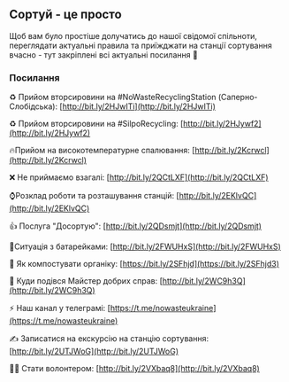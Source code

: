 ## Сортуй - це просто

Щоб вам було простіше долучатись до нашої свідомої спільноти, переглядати актуальні правила та приїжджати на станції сортування вчасно - тут закріплені всі актуальні посилання 🎉 

### Посилання

♻️ Прийом вторсировини на #NoWasteRecyclingStation (Саперно-Слобідська): [http://bit.ly/2HJwITi](http://bit.ly/2HJwITi)

♻️ Прийом вторсировини на #SilpoRecycling: [http://bit.ly/2HJywf2](http://bit.ly/2HJywf2)

🔥Прийом на високотемпературне спалювання: [http://bit.ly/2Kcrwcl](http://bit.ly/2Kcrwcl)

❌ Не приймаємо взагалі: [http://bit.ly/2QCtLXF](http://bit.ly/2QCtLXF)

⌚️Розклад роботи та розташування станцій: [http://bit.ly/2EKlvQC](http://bit.ly/2EKlvQC)

👍 Послуга "Досортую": [http://bit.ly/2QDsmjt](http://bit.ly/2QDsmjt)

🔋Ситуація з батарейками: [http://bit.ly/2FWUHxS](http://bit.ly/2FWUHxS)

🍌 Як компостувати органіку: [https://bit.ly/2SFhjd](https://bit.ly/2SFhjd3)

🚚 Куди подівся Майстер добрих справ: [http://bit.ly/2WC9h3Q](http://bit.ly/2WC9h3Q)

⚡️ Наш канал у телеграмі: [https://t.me/nowasteukraine](https://t.me/nowasteukraine)

✍️ Записатися на екскурсію на станцію сортування: [http://bit.ly/2UTJWoG](http://bit.ly/2UTJWoG)

🧞‍♂ Стати волонтером: [http://bit.ly/2VXbaq8](http://bit.ly/2VXbaq8)
